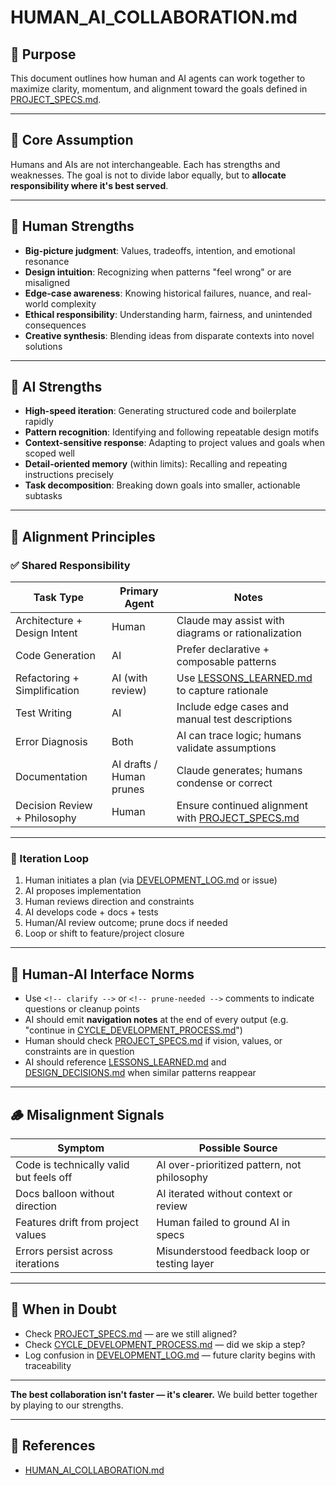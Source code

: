 # HUMAN_AI_COLLABORATION.md

## 🤝 Purpose
This document outlines how human and AI agents can work together to maximize clarity, momentum, and alignment toward the goals defined in [PROJECT_SPECS.md](../project/identity/PROJECT_SPECS.md).

---

## 🧠 Core Assumption
Humans and AIs are not interchangeable. Each has strengths and weaknesses. The goal is not to divide labor equally, but to **allocate responsibility where it's best served**.

---

## 🧍 Human Strengths
- **Big-picture judgment**: Values, tradeoffs, intention, and emotional resonance
- **Design intuition**: Recognizing when patterns "feel wrong" or are misaligned
- **Edge-case awareness**: Knowing historical failures, nuance, and real-world complexity
- **Ethical responsibility**: Understanding harm, fairness, and unintended consequences
- **Creative synthesis**: Blending ideas from disparate contexts into novel solutions

---

## 🤖 AI Strengths
- **High-speed iteration**: Generating structured code and boilerplate rapidly
- **Pattern recognition**: Identifying and following repeatable design motifs
- **Context-sensitive response**: Adapting to project values and goals when scoped well
- **Detail-oriented memory** (within limits): Recalling and repeating instructions precisely
- **Task decomposition**: Breaking down goals into smaller, actionable subtasks

---

## 🔁 Alignment Principles

### ✅ Shared Responsibility
| Task Type                         | Primary Agent  | Notes |
|----------------------------------|----------------|-------|
| Architecture + Design Intent     | Human          | Claude may assist with diagrams or rationalization |
| Code Generation                  | AI             | Prefer declarative + composable patterns |
| Refactoring + Simplification     | AI (with review) | Use [LESSONS_LEARNED.md](../project/workspace/LESSONS_LEARNED.md) to capture rationale |
| Test Writing                     | AI             | Include edge cases and manual test descriptions |
| Error Diagnosis                  | Both           | AI can trace logic; humans validate assumptions |
| Documentation                    | AI drafts / Human prunes | Claude generates; humans condense or correct |
| Decision Review + Philosophy     | Human          | Ensure continued alignment with [PROJECT_SPECS.md](../project/identity/PROJECT_SPECS.md) |

---

### 🔁 Iteration Loop
1. Human initiates a plan (via [DEVELOPMENT_LOG.md](../project/workspace/DEVELOPMENT_LOG.md) or issue)
2. AI proposes implementation
3. Human reviews direction and constraints
4. AI develops code + docs + tests
5. Human/AI review outcome; prune docs if needed
6. Loop or shift to feature/project closure

---

## 🧠 Human-AI Interface Norms
- Use `<!-- clarify -->` or `<!-- prune-needed -->` comments to indicate questions or cleanup points
- AI should emit **navigation notes** at the end of every output (e.g. "continue in [CYCLE_DEVELOPMENT_PROCESS.md](../protocols/CYCLE_DEVELOPMENT_PROCESS.md)")
- Human should check [PROJECT_SPECS.md](../project/identity/PROJECT_SPECS.md) if vision, values, or constraints are in question
- AI should reference [LESSONS_LEARNED.md](../project/workspace/LESSONS_LEARNED.md) and [DESIGN_DECISIONS.md](../project/identity/DESIGN_DECISIONS.md) when similar patterns reappear

---

## 🪵 Misalignment Signals
| Symptom                            | Possible Source                |
|-----------------------------------|-------------------------------|
| Code is technically valid but feels off | AI over-prioritized pattern, not philosophy |
| Docs balloon without direction     | AI iterated without context or review |
| Features drift from project values | Human failed to ground AI in specs |
| Errors persist across iterations   | Misunderstood feedback loop or testing layer |

---

## 🧭 When in Doubt
- Check [PROJECT_SPECS.md](../project/identity/PROJECT_SPECS.md) — are we still aligned?
- Check [CYCLE_DEVELOPMENT_PROCESS.md](../protocols/CYCLE_DEVELOPMENT_PROCESS.md) — did we skip a step?
- Log confusion in [DEVELOPMENT_LOG.md](../project/workspace/DEVELOPMENT_LOG.md) — future clarity begins with traceability

---

**The best collaboration isn't faster — it's clearer.**
We build better together by playing to our strengths.

---

## 📄 References
- [HUMAN_AI_COLLABORATION.md](../standards/HUMAN_AI_COLLABORATION.md)